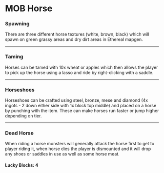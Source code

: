 # MOB Horse

### Spawning
There are three different horse textures (white, brown, black) which will spawn on green grassy areas and dry dirt areas in Ethereal mapgen.

---
### Taming
Horses can be tamed with 10x wheat or apples which then allows the player to pick up the horse using a lasso and ride by right-clicking with a saddle.

---
### Horseshoes
Horseshoes can be crafted using steel, bronze, mese and diamond (4x ingots - 2 down either side with 1x block top middle) and placed on a horse by punching with the item.  These can make horses run faster or jump higher depending on tier.

---
### Dead Horse
When riding a horse monsters will generally attack the horse first to get to player riding it, when horse dies the player is dismounted and it will drop any shoes or saddles in use as well as some horse meat.

#### Lucky Blocks: 4
